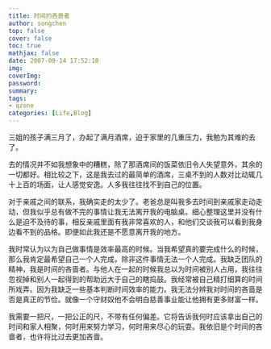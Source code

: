 ```yaml
---
title: 时间的吝啬者
author: songchen
top: false
cover: false
toc: true
mathjax: false
date: 2007-09-14 17:52:10
img:
coverImg:
password:
summary:
tags:
- qzone
categories: [Life,Blog]
---
```

三姐的孩子满三月了，办起了满月酒席，迫于家里的几重压力，我勉为其难的去了。

 去的情况并不如我想象中的糟糕，除了那酒席间的饭菜依旧令人失望意外，其余的一切都好。相比较之下，这是我去过的最简单的酒席，三桌不到的人数对比动辄几十上百的场面，让人感觉安逸。人多我往往找不到自己的位置。

 对于亲戚之间的联系，我确实走的太少了。老爸总是叫我多去时间到亲戚家走动走动，但我似乎总有做不完的事情让我无法离开我的电脑桌。细心整理这里并没有什么是迫不及待的事，相反亲戚里面有我非常喜欢的人，和他们交谈我可以看到我身边看不到的品格。即便如此我还是不愿意离开我的地方。

 我时常认为以为自己做事情是效率最高的时候。当我希望真的要完成什么的时候，那么我肯定最希望自己一个人完成，除非这件事情无法一个人完成。我缺乏团队的精神，我是时间的吝啬者。与他人在一起的时候我总以为时间被别人占用，我往往忽视掉和别人一起得到的帮助远大于自己的瞎捣鼓。我经常被自己精打细算的时间所戏弄。因为我缺乏一些基本判断时间效率的能力。我无法分辨我对时间的吝啬是否是真正的节俭。就像一个守财奴他不会明白慈善事业能让他拥有更多财富一样。

 我需要一把尺，一把公正的尺，不带有任何偏差。它将告诉我何时应该拿出自己的时间和家人相聚，何时用来努力学习，何时用来尽心的玩耍。我依旧是个时间的吝啬者，也许将比过去更加吝啬。